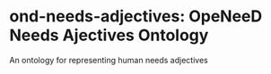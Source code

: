# ond-needs-adjectives: OpeNeeD Needs Ajectives Ontology
An ontology for representing human needs adjectives
